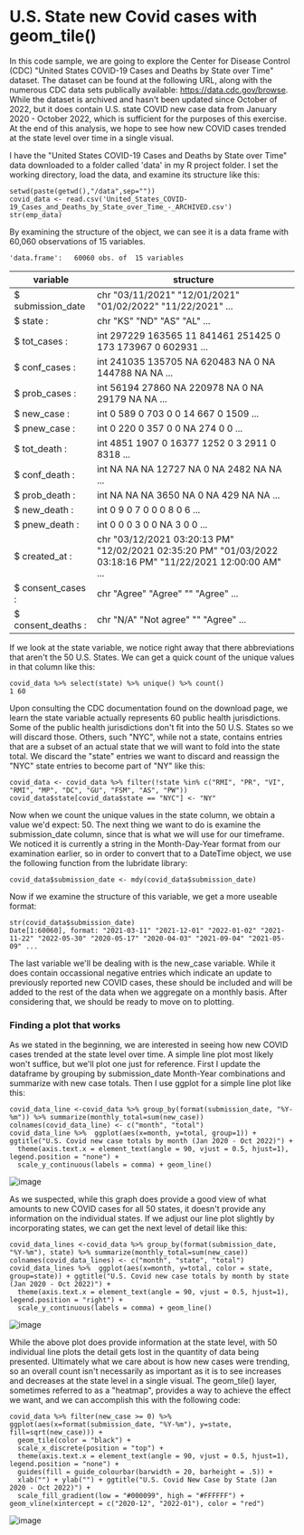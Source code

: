 # U.S. State new Covid cases with geom_tile()

In this code sample, we are going to explore the Center for Disease Control (CDC) "United States COVID-19 Cases and Deaths by State over Time" dataset.  The dataset can be found at the following URL, along with the numerous CDC data sets publically available: https://data.cdc.gov/browse.  While the dataset is archived and hasn't been updated since October of 2022, but it does contain U.S. state COVID new case data from January 2020 - October 2022, which is sufficient for the purposes of this exercise.  At the end of this analysis, we hope to see how new COVID cases trended at the state level over time in a single visual.

I have the "United States COVID-19 Cases and Deaths by State over Time" data downloaded to a folder called 'data' in my R project folder.  I set the working directory, load the data, and examine its structure like this:

```
setwd(paste(getwd(),"/data",sep=""))
covid_data <- read.csv('United_States_COVID-19_Cases_and_Deaths_by_State_over_Time_-_ARCHIVED.csv')
str(emp_data)
```

By examining the structure of the object, we can see it is a data frame with 60,060 observations of 15 variables.  

```
'data.frame':	60060 obs. of  15 variables
```

|          variable        |                       structure                            |
|---|---|
| $ submission_date        |chr  "03/11/2021" "12/01/2021" "01/02/2022" "11/22/2021" ...|
| $ state          :       |chr  "KS" "ND" "AS" "AL" ...|
| $ tot_cases      :       |int  297229 163565 11 841461 251425 0 173 173967 0 602931 ...|
| $ conf_cases     :       |int  241035 135705 NA 620483 NA 0 NA 144788 NA NA ...|
| $ prob_cases     :       |int  56194 27860 NA 220978 NA 0 NA 29179 NA NA ...|
| $ new_case       :       |int  0 589 0 703 0 0 14 667 0 1509 ...|
| $ pnew_case      :       |int  0 220 0 357 0 0 NA 274 0 0 ...|
| $ tot_death      :       |int  4851 1907 0 16377 1252 0 3 2911 0 8318 ...|
| $ conf_death     :       |int  NA NA NA 12727 NA 0 NA 2482 NA NA ...|
| $ prob_death     :       |int  NA NA NA 3650 NA 0 NA 429 NA NA ...|
| $ new_death      :       |int  0 9 0 7 0 0 0 8 0 6 ...|
| $ pnew_death     :       |int  0 0 0 3 0 0 NA 3 0 0 ...|
| $ created_at     :       |chr  "03/12/2021 03:20:13 PM" "12/02/2021 02:35:20 PM" "01/03/2022 03:18:16 PM" "11/22/2021 12:00:00 AM" ...|
| $ consent_cases  :       |chr  "Agree" "Agree" "" "Agree" ...|
| $ consent_deaths :       |chr  "N/A" "Not agree" "" "Agree" ...|

If we look at the state variable, we notice right away that there abbreviations that aren't the 50 U.S. States.  We can get a quick count of the unique values in that column like this:

```
covid_data %>% select(state) %>% unique() %>% count()
1 60
```

Upon consulting the CDC documentation found on the download page, we learn the state variable actually represents 60 public health jurisdictions.  Some of the public health jurisdictions don't fit into the 50 U.S. States so we will discard those.  Others, such "NYC", while not a state, contains entries that are a subset of an actual state that we will want to fold into the state total.  We discard the "state" entries we want to discard and reassign the "NYC" state entries to become part of "NY" like this:

```
covid_data <- covid_data %>% filter(!state %in% c("RMI", "PR", "VI", "RMI", "MP", "DC", "GU", "FSM", "AS", "PW"))
covid_data$state[covid_data$state == "NYC"] <- "NY"
```
Now when we count the unique values in the state column, we obtain a value we'd expect: 50.  The next thing we want to do is examine the submission_date column, since that is what we will use for our timeframe.  We noticed it is currently a string in the Month-Day-Year format from our examination earlier, so in order to convert that to a DateTime object, we use the following function from the lubridate library:

```
covid_data$submission_date <- mdy(covid_data$submission_date)
```
Now if we examine the structure of this variable, we get a more useable format:

```
str(covid_data$submission_date)
Date[1:60060], format: "2021-03-11" "2021-12-01" "2022-01-02" "2021-11-22" "2022-05-30" "2020-05-17" "2020-04-03" "2021-09-04" "2021-05-09" ...
```

The last variable we'll be dealing with is the new_case variable.  While it does contain occassional negative entries which indicate an update to previously reported new COVID cases, these should be included and will be added to the rest of the data when we aggregate on a monthly basis.  After considering that, we should be ready to move on to plotting.

### Finding a plot that works

As we stated in the beginning, we are interested in seeing how new COVID cases trended at the state level over time.  A simple line plot most likely won't suffice, but we'll plot one just for reference.  First I update the dataframe by grouping by submission_date Month-Year combinations and summarize with new case totals.  Then I use ggplot for a simple line plot like this:

```
covid_data_line <-covid_data %>% group_by(format(submission_date, "%Y-%m")) %>% summarize(monthly_total=sum(new_case))
colnames(covid_data_line) <- c("month", "total")
covid_data_line %>%  ggplot(aes(x=month, y=total, group=1)) + ggtitle("U.S. Covid new case totals by month (Jan 2020 - Oct 2022)") +
  theme(axis.text.x = element_text(angle = 90, vjust = 0.5, hjust=1), legend.position = "none") + 
  scale_y_continuous(labels = comma) + geom_line()
```

![image](https://user-images.githubusercontent.com/123432368/224873083-eb8468a8-1f7e-4220-9dc3-e01624d6fd5a.png)


As we suspected, while this graph does provide a good view of what amounts to new COVID cases for all 50 states, it doesn't provide any information on the individual states.  If we adjust our line plot slightly by incorporating states, we can get the next level of detail like this:

```
covid_data_lines <-covid_data %>% group_by(format(submission_date, "%Y-%m"), state) %>% summarize(monthly_total=sum(new_case))
colnames(covid_data_lines) <- c("month", "state", "total")
covid_data_lines %>%  ggplot(aes(x=month, y=total, color = state, group=state)) + ggtitle("U.S. Covid new case totals by month by state (Jan 2020 - Oct 2022)") +
  theme(axis.text.x = element_text(angle = 90, vjust = 0.5, hjust=1), legend.position = "right") + 
  scale_y_continuous(labels = comma) + geom_line()
```

![image](https://user-images.githubusercontent.com/123432368/224873253-b03a495a-8c61-4cd4-a866-538ecbd921ac.png)


While the above plot does provide information at the state level, with 50 individual line plots the detail gets lost in the quantity of data being presented.  Ultimately what we care about is how new cases were trending, so an overall count isn't necessarily as important as it is to see increases and decreases at the state level in a single visual.  The geom_tile() layer, sometimes referred to as a "heatmap", provides a way to achieve the effect we want, and we can accomplish this with the following code:

```
covid_data %>% filter(new_case >= 0) %>%  ggplot(aes(x=format(submission_date, "%Y-%m"), y=state, fill=sqrt(new_case))) +
  geom_tile(color = "black") + 
  scale_x_discrete(position = "top") +
  theme(axis.text.x = element_text(angle = 90, vjust = 0.5, hjust=1), legend.position = "none") + 
  guides(fill = guide_colourbar(barwidth = 20, barheight = .5)) +
  xlab("") + ylab("") + ggtitle("U.S. Covid New Case by State (Jan 2020 - Oct 2022)") +
  scale_fill_gradient(low = "#000099", high = "#FFFFFF") + geom_vline(xintercept = c("2020-12", "2022-01"), color = "red")
```

![image](https://user-images.githubusercontent.com/123432368/224873327-b861ce23-54f0-4444-99c5-b9fca09523b7.png)





